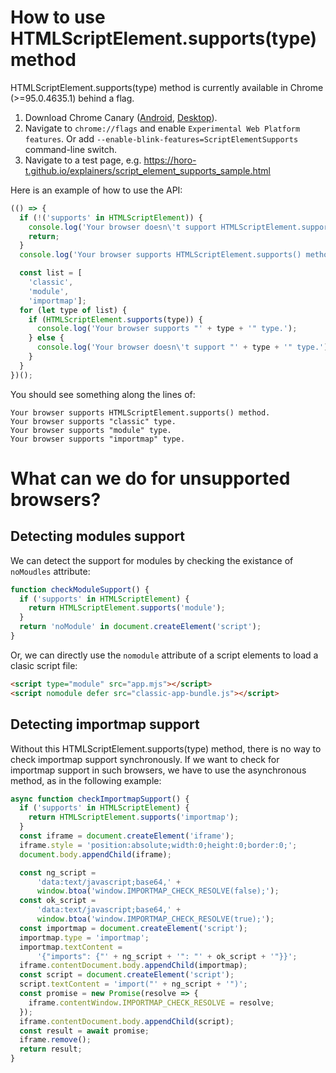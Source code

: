 # How to use HTMLScriptElement.supports(type) method

HTMLScriptElement.supports(type) method is currently available in Chrome
(>=95.0.4635.1) behind a flag.

1) Download Chrome Canary
([Android](https://play.google.com/store/apps/details?id=com.chrome.canary),
[Desktop](https://www.google.com/chrome/canary/)).
2) Navigate to `chrome://flags` and enable `Experimental Web Platform features`.
Or add `--enable-blink-features=ScriptElementSupports` command-line switch.
3) Navigate to a test page, e.g. https://horo-t.github.io/explainers/script_element_supports_sample.html


Here is an example of how to use the API:

```javascript
(() => {
  if (!('supports' in HTMLScriptElement)) {
    console.log('Your browser doesn\'t support HTMLScriptElement.supports() method.');
    return;
  }
  console.log('Your browser supports HTMLScriptElement.supports() method.');

  const list = [
    'classic',
    'module',
    'importmap'];
  for (let type of list) {
    if (HTMLScriptElement.supports(type)) {
      console.log('Your browser supports "' + type + '" type.');
    } else {
      console.log('Your browser doesn\'t support "' + type + '" type.');
    }
  }
})();
```

You should see something along the lines of:

```
Your browser supports HTMLScriptElement.supports() method.
Your browser supports "classic" type.
Your browser supports "module" type.
Your browser supports "importmap" type.
```

# What can we do for unsupported browsers?

## Detecting modules support

We can detect the support for modules by checking the existance of `noMoudles`
attribute:

```javascript
function checkModuleSupport() {
  if ('supports' in HTMLScriptElement) {
    return HTMLScriptElement.supports('module');
  }
  return 'noModule' in document.createElement('script');
}
```

Or, we can directly use the `nomodule` attribute of a script elements to load
a clasic script file:

```html
<script type="module" src="app.mjs"></script>
<script nomodule defer src="classic-app-bundle.js"></script>
```

## Detecting importmap support

Without this HTMLScriptElement.supports(type) method, there is no way to check
importmap support synchronously. If we want to check for importmap support in
such browsers, we have to use the asynchronous method, as in the following
example:

```javascript
async function checkImportmapSupport() {
  if ('supports' in HTMLScriptElement) {
    return HTMLScriptElement.supports('importmap');
  }
  const iframe = document.createElement('iframe');
  iframe.style = 'position:absolute;width:0;height:0;border:0;';
  document.body.appendChild(iframe);

  const ng_script =
      'data:text/javascript;base64,' +
      window.btoa('window.IMPORTMAP_CHECK_RESOLVE(false);');
  const ok_script =
      'data:text/javascript;base64,' +
      window.btoa('window.IMPORTMAP_CHECK_RESOLVE(true);');
  const importmap = document.createElement('script');
  importmap.type = 'importmap';
  importmap.textContent =
      '{"imports": {"' + ng_script + '": "' + ok_script + '"}}';
  iframe.contentDocument.body.appendChild(importmap);
  const script = document.createElement('script');
  script.textContent = 'import("' + ng_script + '")';
  const promise = new Promise(resolve => {
    iframe.contentWindow.IMPORTMAP_CHECK_RESOLVE = resolve;
  });
  iframe.contentDocument.body.appendChild(script);
  const result = await promise;
  iframe.remove();
  return result;
}
```
